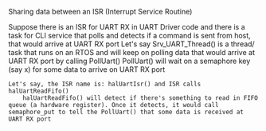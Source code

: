 Sharing data between an ISR (Interrupt Service Routine)

Suppose there is an ISR for UART RX in UART Driver code and there is a task for CLI service that polls and detects if a command is sent from host, that would arrive at UART RX port
    Let's say Srv_UART_Thread() is a thread/ task that runs on an RTOS and will keep on polling data that would arrive at UART RX port by calling PollUart()
        PollUart() will wait on a semaphore key (say x) for some data to arrive on UART RX port

    Let's say, the ISR name is: halUartIsr() and ISR calls halUartReadFifo()
        halUartReadFifo() will detect if there's something to read in FIFO queue (a hardware register). Once it detects, it would call semaphore_put to tell the PollUart() that some data is received at UART RX port